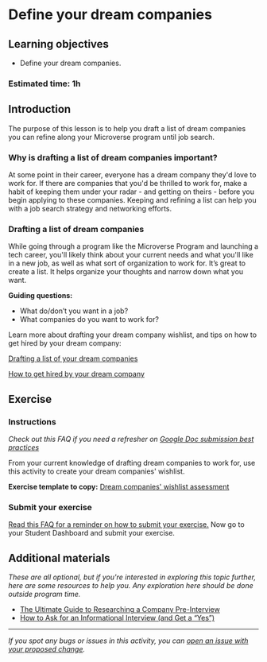 # Define your dream companies

## Learning objectives

- Define your dream companies.

### Estimated time: 1h

## Introduction

The purpose of this lesson is to help you draft a list of dream companies you can refine along your Microverse program until job search. 

### Why is drafting a list of dream companies important?

At some point in their career, everyone has a dream company they'd love to work for. If there are companies that you'd be thrilled to work for, make a habit of keeping them under your radar - and getting on theirs - before you begin applying to these companies. Keeping and refining a list can help you with a job search strategy and networking efforts. 

### Drafting a list of dream companies

While going through a program like the Microverse Program and launching a tech career, you'll likely think about your current needs and what you'll like in a new job, as well as what sort of organization to work for. It’s great to create a list. It helps organize your thoughts and narrow down what you want.

**Guiding questions:**

- What do/don’t you want in a job?
- What companies do you want to work for?

Learn more about drafting your dream company wishlist, and tips on how to get hired by your dream company:

[Drafting a list of your dream companies](https://github.com/microverseinc/curriculum-professional-skills/blob/main/job-search/drafting-a-list-of-your-dream-companies.md)

[How to get hired by your dream company](https://github.com/microverseinc/curriculum-professional-skills/blob/main/job-search/how-to-get-hired-by-your-dream-company.md)

## Exercise

### Instructions

*Check out this FAQ if you need a refresher on [Google Doc submission best practices](https://microverse.zendesk.com/hc/en-us/articles/360063156813)*

From your current knowledge of drafting dream companies to work for, use this activity to create your dream companies' wishlist. 

**Exercise template to copy:** [Dream companies' wishlist assessment](https://docs.google.com/document/d/1KoFRY0OnmYQUP3QewaUn7oU-vpf_Xj4ed-ka_5NPN4E/edit?usp=sharing)

### Submit your exercise

[Read this FAQ for a reminder on how to submit your exercise.](https://microverse.zendesk.com/hc/en-us/articles/360061344234)
Now go to your Student Dashboard and submit your exercise.

## Additional materials

*These are all optional, but if you're interested in exploring this topic further, here are some resources to help you. Any exploration here should be done outside program time.*

- [The Ultimate Guide to Researching a Company Pre-Interview](https://www.themuse.com/advice/the-ultimate-guide-to-researching-a-company-preinterview)
- [How to Ask for an Informational Interview (and Get a “Yes”)](https://www.themuse.com/advice/how-to-ask-for-an-informational-interview-and-get-a-yes)


------

_If you spot any bugs or issues in this activity, you can [open an issue with your proposed change](https://github.com/microverseinc/curriculum-transversal-skills/blob/main/git-github/articles/open_issue.md)._
